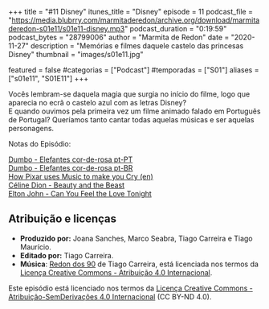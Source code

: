 +++
title = "#11 Disney"
itunes_title = "Disney"
episode = 11
podcast_file = "https://media.blubrry.com/marmitaderedon/archive.org/download/marmitaderedon-s01e11/s01e11-disney.mp3"
podcast_duration = "0:19:59"
podcast_bytes = "28799006"
author = "Marmita de Redon"
date = "2020-11-27"
description = "Memórias e filmes daquele castelo das princesas Disney"
thumbnail = "images/s01e11.jpg"

featured = false
#categorias = ["Podcast"]
#temporadas = ["S01"]
aliases = ["s01e11", "S01E11"]
+++

Vocês lembram-se daquela magia que surgia no início do filme, 
logo que aparecia no ecrã o castelo azul com as letras Disney?  
E quando ouvimos pela primeira vez um filme animado falado em Português de Portugal? 
Queríamos tanto cantar todas aquelas músicas e ser aquelas personagens.


Notas do Episódio: 

[Dumbo - Elefantes cor-de-rosa pt-PT](https://youtu.be/3-bHzjSd4Fw)  
[Dumbo - Elefantes cor-de-rosa pt-BR](https://youtu.be/Gd4WJeAs4wk)  
[How Pixar uses Music to make you Cry (en)](https://youtu.be/i8HePfa7WYs)  
[Céline Dion - Beauty and the Beast](https://youtu.be/ippaCca4L6A)  
[Elton John - Can You Feel the Love Tonight](https://youtu.be/KjgWWjkNbhU) 




## Atribuição e licenças
- **Produzido por:** Joana Sanches, Marco Seabra, Tiago Carreira e Tiago Maurício.
- **Editado por:** Tiago Carreira.
- **Música**: [Redon dos 90](https://archive.org/details/redon90) de Tiago Carreira, está licenciada nos termos da [Licença Creative Commons - Atribuição 4.0 Internacional](http://creativecommons.org/licenses/by/4.0/).

Este episódio está licenciado nos termos da [Licença Creative Commons - Atribuição-SemDerivações 4.0 Internacional](https://creativecommons.org/licenses/by-nd/4.0/) (CC BY-ND 4.0).

